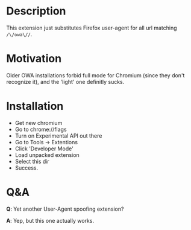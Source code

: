 Description
===
This extension just substitutes Firefox user-agent for all url matching `/\/owa\//`.

Motivation
===
Older OWA installations forbid full mode for Chromium (since they don't recognize it), and the 'light' one definitly sucks.

Installation
===
- Get new chromium
- Go to chrome://flags
- Turn on Experimental API out there
- Go to Tools -> Extentions
- Click 'Developer Mode'
- Load unpacked extension
- Select this dir
- Success.

Q&A
===
**Q**: Yet another User-Agent spoofing extension?

**A**: Yep, but this one actually works.

